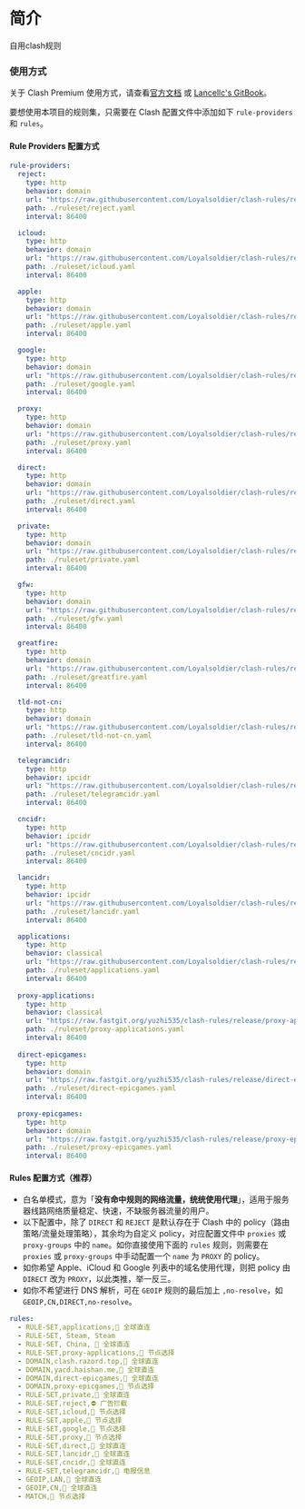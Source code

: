 
# 简介
自用clash规则

### 使用方式

关于 Clash Premium 使用方式，请查看[官方文档](https://github.com/Dreamacro/clash/wiki/premium-core-features) 或 [Lancellc's GitBook](https://lancellc.gitbook.io/clash/)。

要想使用本项目的规则集，只需要在 Clash 配置文件中添加如下 `rule-providers` 和 `rules`。

#### Rule Providers 配置方式

```yaml
rule-providers:
  reject:
    type: http
    behavior: domain
    url: "https://raw.githubusercontent.com/Loyalsoldier/clash-rules/release/reject.txt"
    path: ./ruleset/reject.yaml
    interval: 86400

  icloud:
    type: http
    behavior: domain
    url: "https://raw.githubusercontent.com/Loyalsoldier/clash-rules/release/icloud.txt"
    path: ./ruleset/icloud.yaml
    interval: 86400

  apple:
    type: http
    behavior: domain
    url: "https://raw.githubusercontent.com/Loyalsoldier/clash-rules/release/apple.txt"
    path: ./ruleset/apple.yaml
    interval: 86400

  google:
    type: http
    behavior: domain
    url: "https://raw.githubusercontent.com/Loyalsoldier/clash-rules/release/google.txt"
    path: ./ruleset/google.yaml
    interval: 86400

  proxy:
    type: http
    behavior: domain
    url: "https://raw.githubusercontent.com/Loyalsoldier/clash-rules/release/proxy.txt"
    path: ./ruleset/proxy.yaml
    interval: 86400

  direct:
    type: http
    behavior: domain
    url: "https://raw.githubusercontent.com/Loyalsoldier/clash-rules/release/direct.txt"
    path: ./ruleset/direct.yaml
    interval: 86400

  private:
    type: http
    behavior: domain
    url: "https://raw.githubusercontent.com/Loyalsoldier/clash-rules/release/private.txt"
    path: ./ruleset/private.yaml
    interval: 86400

  gfw:
    type: http
    behavior: domain
    url: "https://raw.githubusercontent.com/Loyalsoldier/clash-rules/release/gfw.txt"
    path: ./ruleset/gfw.yaml
    interval: 86400

  greatfire:
    type: http
    behavior: domain
    url: "https://raw.githubusercontent.com/Loyalsoldier/clash-rules/release/greatfire.txt"
    path: ./ruleset/greatfire.yaml
    interval: 86400

  tld-not-cn:
    type: http
    behavior: domain
    url: "https://raw.githubusercontent.com/Loyalsoldier/clash-rules/release/tld-not-cn.txt"
    path: ./ruleset/tld-not-cn.yaml
    interval: 86400

  telegramcidr:
    type: http
    behavior: ipcidr
    url: "https://raw.githubusercontent.com/Loyalsoldier/clash-rules/release/telegramcidr.txt"
    path: ./ruleset/telegramcidr.yaml
    interval: 86400

  cncidr:
    type: http
    behavior: ipcidr
    url: "https://raw.githubusercontent.com/Loyalsoldier/clash-rules/release/cncidr.txt"
    path: ./ruleset/cncidr.yaml
    interval: 86400

  lancidr:
    type: http
    behavior: ipcidr
    url: "https://raw.githubusercontent.com/Loyalsoldier/clash-rules/release/lancidr.txt"
    path: ./ruleset/lancidr.yaml
    interval: 86400

  applications:
    type: http
    behavior: classical
    url: "https://raw.githubusercontent.com/Loyalsoldier/clash-rules/release/applications.txt"
    path: ./ruleset/applications.yaml
    interval: 86400
    
  proxy-applications:
    type: http
    behavior: classical
    url: "https://raw.fastgit.org/yuzhi535/clash-rules/release/proxy-applications.txt"
    path: ./ruleset/proxy-applications.yaml
    interval: 86400
  
  direct-epicgames:
    type: http
    behavior: domain
    url: "https://raw.fastgit.org/yuzhi535/clash-rules/release/direct-epicgames.txt"
    path: ./ruleset/direct-epicgames.yaml
    interval: 86400
  
  proxy-epicgames:
    type: http
    behavior: domain
    url: "https://raw.fastgit.org/yuzhi535/clash-rules/release/proxy-epicgames.txt"
    path: ./ruleset/proxy-epicgames.yaml
    interval: 86400
```

#### Rules 配置方式（推荐）

- 白名单模式，意为「**没有命中规则的网络流量，统统使用代理**」，适用于服务器线路网络质量稳定、快速，不缺服务器流量的用户。
- 以下配置中，除了 `DIRECT` 和 `REJECT` 是默认存在于 Clash 中的 policy（路由策略/流量处理策略），其余均为自定义 policy，对应配置文件中 `proxies` 或 `proxy-groups` 中的 `name`。如你直接使用下面的 `rules` 规则，则需要在 `proxies` 或 `proxy-groups` 中手动配置一个 `name` 为 `PROXY` 的 policy。
- 如你希望 Apple、iCloud 和 Google 列表中的域名使用代理，则把 policy 由 `DIRECT` 改为 `PROXY`，以此类推，举一反三。
- 如你不希望进行 DNS 解析，可在 `GEOIP` 规则的最后加上 `,no-resolve`，如 `GEOIP,CN,DIRECT,no-resolve`。

```yaml
rules:
  - RULE-SET,applications,🎯 全球直连
  - RULE-SET, Steam, Steam
  - RULE-SET, China, 🎯 全球直连
  - RULE-SET,proxy-applications,🔰 节点选择
  - DOMAIN,clash.razord.top,🎯 全球直连
  - DOMAIN,yacd.haishan.me,🎯 全球直连
  - DOMAIN,direct-epicgames,🎯 全球直连
  - DOMAIN,proxy-epicgames,🔰 节点选择
  - RULE-SET,private,🎯 全球直连
  - RULE-SET,reject,⛔️ 广告拦截
  - RULE-SET,icloud,🔰 节点选择
  - RULE-SET,apple,🔰 节点选择
  - RULE-SET,google,🔰 节点选择
  - RULE-SET,proxy,🔰 节点选择
  - RULE-SET,direct,🎯 全球直连
  - RULE-SET,lancidr,🎯 全球直连
  - RULE-SET,cncidr,🎯 全球直连
  - RULE-SET,telegramcidr,📲 电报信息
  - GEOIP,LAN,🎯 全球直连
  - GEOIP,CN,🎯 全球直连
  - MATCH,🔰 节点选择
```

